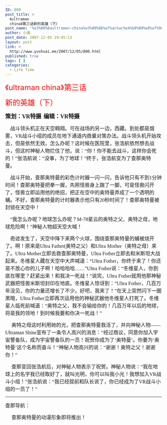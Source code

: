 ```yaml
---
ID: 800
post_title: >
  《ultraman
  china》第三话新的英雄（下）
post_name: '%e3%80%8aultraman-china%e3%80%8b%e7%ac%ac%e4%b8%89%e8%af%9d%e6%96%b0%e7%9a%84%e8%8b%b1%e9%9b%84%ef%bc%88%e4%b8%8b%ef%bc%89'
author: 小奥
post_date: 2007-12-05 19:45:13
layout: post
link: >
  http://www.yushuai.me/2007/12/05/800.html
published: true
tags: [ ]
categories:
  - Life Time
---
```

<div>

<span style="color: #ff0000;"><span style="font-size: 18pt;">《ultraman china》第三话</span></span> 

<span style="font-size: 18pt;"><span style="color: #ff0000;">新的英雄（下）</span> </span> 

<strong><span style="font-family: 宋体;"><span style="font-size: 13.5pt;">策划：VR特摄</span></span></strong><span style="font-size: 9pt;"> </span>
<strong><span style="font-family: 宋体;"><span style="font-size: 13.5pt;">编辑：VR特摄</span></span></strong> 

<span style="font-family: 宋体;"><span style="font-size: medium;">    战斗领头机正在天空翱翔。可在战场的另一边，西藏。到处都是烟雾，VR战斗小组的成员在地下通道内商量对策办法。战斗领头机开始攻击，但是依然无效。怎么办呢？这时候在医院里，张浩航依然想去战斗，但这时神秘人物拦住了他，说：“你！你不能去战斗，这样你会死的！”张浩航说：“没事，为了地球！”终于，张浩航变为了查那奥特曼。</span></span> 

<span style="font-family: 宋体;"><span style="font-size: medium;">    战斗开始，查那奥特曼的彩色计时器一闪一闪，告诉他只有不到1分钟时间！查那奥特曼把拳一握，先照怪兽身上踹了一脚，可是怪兽闪开了，怪兽立即运用他的绝招，把正在空中的奥特曼弄成了一个透明的蛹。不好，查那奥特曼的计时器表示他只有20秒时间了！查那奥特曼被封锁在天空中！</span></span> 

<span style="font-family: 宋体;"><span style="font-size: medium;">    “我怎么办呢？地球怎么办呢？M-78星云的奥特之父、奥特之母，地球危险啊！”神秘人物超天空大喊！</span></span> 

<span style="font-family: 宋体;"><span style="font-size: medium;">    奇迹发生了，天空中降下来两个火球，围绕查那奥特曼的蛹被烧开了。啊！原来是Ultra Father(奥特之父）和Ultra Mother（奥特之母）来了。Ultra Mother立即去救查那奥特曼，Ultra Fother立即去和米斯坦大战起来。冬维星人藏在天空中大声喊道：“Ultra Fother，你终于来了！你还是不放心你的儿子啊！哈哈哈哈……”Ultra Fother说：“冬维星人，你到底在哪里？赶紧出来！和我决一死战！”说完，Ultra Fother就用他那神秘武器把怪兽米斯坦封印在地底。冬维星人惊讶到：“Ultra Fother，几百万年没见，你的力量还增长了不少。好吧，我来了！”在天上突然闪下一圈黑暗，Ultra Fother立即再次运用他的神秘武器他冬维星人打死了。冬维星人临死前喊道：“奥特之父，我不会输给你的！几百万年以后的地球，将是我的领地！到时候我要和你决一死战！”</span></span> 

<span style="font-family: 宋体;"><span style="font-size: medium;"> </span></span><span style="font-family: 宋体;"><span style="font-size: medium;">    奥特之母这时利用她的光，把查那奥特曼救活了，并向神秘人物——Ultraman Shine宣布了一条令人高兴的消息：“经过商议，同意你加入宇宙警备队，成为宇宙警备队的一员！祝贺你成为了‘奥特曼’。你要为‘奥特曼’这个名称而奋斗！”神秘人物高兴的说：“谢谢！奥特之父！谢谢你！”</span></span> 

<span style="font-family: 宋体;"><span style="font-size: medium;"> </span></span><span style="font-family: 宋体;"><span style="font-size: medium;">    查那变回张浩航后，对神秘人物表示了祝贺。神秘人物说：“我在地球上的名字我已经取好了，就叫光明，你可以叫我小光！我想加入VR战斗小组！”张浩航说：“我已经提前和队长说了，你已经成为了VR战斗小组的一员</span></span><span style="font-family: 宋体;"><span style="font-size: medium;">了！”      </span></span><span style="font-family: 宋体;"><span style="font-size: medium;">
<hr /></span></span><span style="font-family: 宋体;"><span style="font-size: medium;">查那导航：</span></span> 

<span style="font-family: 宋体;"><span style="font-size: medium;">     查那奥特曼的动漫形象即将推出！</span></span> 

</div>